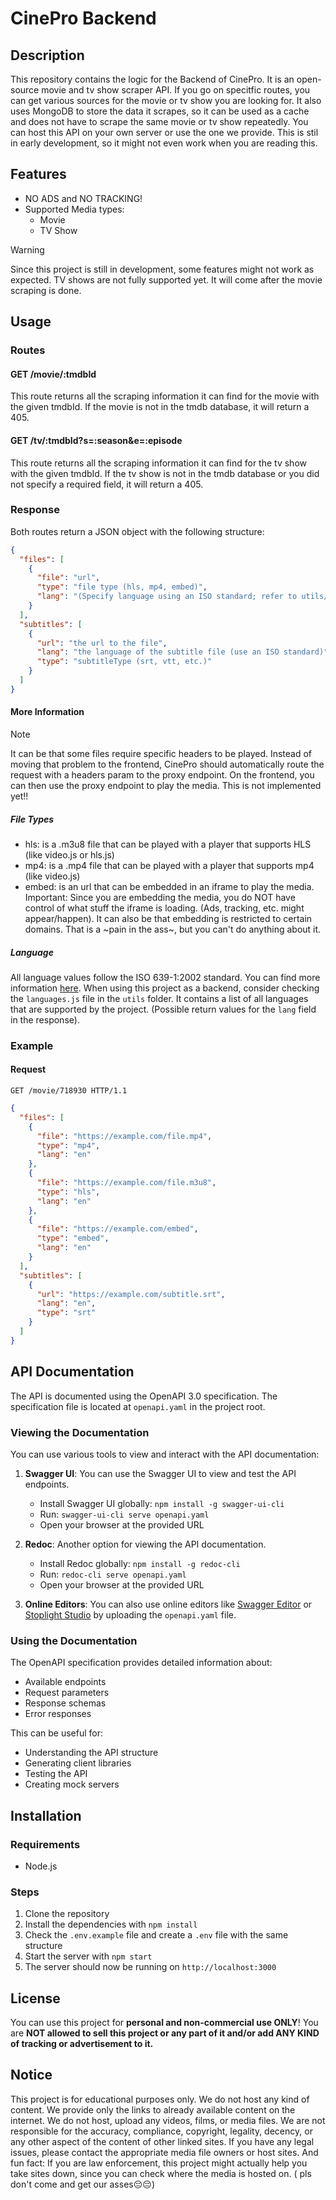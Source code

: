 # CinePro Backend

## Description

This repository contains the logic for the Backend of CinePro. It is an open-source movie and tv show scraper API. If
you go on specitfic routes, you can get various sources for the movie or tv show you are looking for. It also uses
MongoDB to store the data it scrapes, so it can be used as a cache and does not have to scrape the same movie or tv show
repeatedly. You can host this API on your own server or use the one we provide. This is stil in early development, so it
might not even work when you are reading this.

## Features

- NO ADS and NO TRACKING!
- Supported Media types:
    - Movie
    - TV Show

> [!Warning]
> Since this project is still in development, some features might not work as expected. TV shows are not fully supported
> yet. It will come after the movie scraping is done.

## Usage

### Routes

#### GET /movie/:tmdbId

This route returns all the scraping information it can find for the movie with the given tmdbId. If the movie is not in
the tmdb database, it will return a 405.

#### GET /tv/:tmdbId?s=:season&e=:episode

This route returns all the scraping information it can find for the tv show with the given tmdbId. If the tv show is not
in the tmdb database or you did not specify a required field, it will return a 405.

### Response

Both routes return a JSON object with the following structure:

```json
{
  "files": [
    {
      "file": "url",
      "type": "file type (hls, mp4, embed)",
      "lang": "(Specify language using an ISO standard; refer to utils/languages.js for available languages)"
    }
  ],
  "subtitles": [
    {
      "url": "the url to the file",
      "lang": "the language of the subtitle file (use an ISO standard)",
      "type": "subtitleType (srt, vtt, etc.)"
    }
  ]
}
```

#### More Information

> [!Note]
> It can be that some files require specific headers to be played. Instead of moving that problem to the frontend,
> CinePro should automatically route the request with a headers param to the proxy endpoint. On the frontend, you can
> then
> use the proxy endpoint to play the media. This is not implemented yet!!

##### File Types

- hls: is a .m3u8 file that can be played with a player that supports HLS (like video.js or hls.js)
- mp4: is a .mp4 file that can be played with a player that supports mp4 (like video.js)
- embed: is an url that can be embedded in an iframe to play the media. Important: Since you are embedding the media,
  you do NOT have control of what stuff the iframe is loading. (Ads, tracking, etc. might appear/happen). It can also be
  that embedding is restricted to certain domains. That is a ~pain in the ass~, but you can't do anything about it.

##### Language

All language values follow the ISO 639-1:2002 standard. You can find more
information [here](https://en.wikipedia.org/wiki/List_of_ISO_639-1_codes). When using this project as a backend,
consider checking the `languages.js` file in the `utils` folder. It contains a list of all languages that are supported
by the project. (Possible return values for the `lang` field in the response).

### Example

#### Request

```http
GET /movie/718930 HTTP/1.1
```

```json
{
  "files": [
    {
      "file": "https://example.com/file.mp4",
      "type": "mp4",
      "lang": "en"
    },
    {
      "file": "https://example.com/file.m3u8",
      "type": "hls",
      "lang": "en"
    },
    {
      "file": "https://example.com/embed",
      "type": "embed",
      "lang": "en"
    }
  ],
  "subtitles": [
    {
      "url": "https://example.com/subtitle.srt",
      "lang": "en",
      "type": "srt"
    }
  ]
}
```

## API Documentation

The API is documented using the OpenAPI 3.0 specification. The specification file is located at `openapi.yaml` in the project root.

### Viewing the Documentation

You can use various tools to view and interact with the API documentation:

1. **Swagger UI**: You can use the Swagger UI to view and test the API endpoints.
   - Install Swagger UI globally: `npm install -g swagger-ui-cli`
   - Run: `swagger-ui-cli serve openapi.yaml`
   - Open your browser at the provided URL

2. **Redoc**: Another option for viewing the API documentation.
   - Install Redoc globally: `npm install -g redoc-cli`
   - Run: `redoc-cli serve openapi.yaml`
   - Open your browser at the provided URL

3. **Online Editors**: You can also use online editors like [Swagger Editor](https://editor.swagger.io/) or [Stoplight Studio](https://stoplight.io/studio) by uploading the `openapi.yaml` file.

### Using the Documentation

The OpenAPI specification provides detailed information about:
- Available endpoints
- Request parameters
- Response schemas
- Error responses

This can be useful for:
- Understanding the API structure
- Generating client libraries
- Testing the API
- Creating mock servers

## Installation

### Requirements

- Node.js

### Steps

1. Clone the repository
2. Install the dependencies with `npm install`
3. Check the `.env.example` file and create a `.env` file with the same structure
4. Start the server with `npm start`
5. The server should now be running on `http://localhost:3000`

## License

You can use this project for **personal and non-commercial use ONLY**! You are **NOT allowed to sell this project or any
part of it and/or add ANY KIND of tracking or advertisement to it.**

## Notice

This project is for educational purposes only. We do not host any kind of content. We provide only the links to already
available content on the internet. We do not host, upload any videos, films, or media files. We are not responsible for
the accuracy, compliance, copyright, legality, decency, or any other aspect of the content of other linked sites. If you
have any legal issues, please contact the appropriate media file owners or host sites. And fun fact: If you are law
enforcement, this project might actually help you take sites down, since you can check where the media is hosted on. (
pls don't come and get our asses😔😔)
